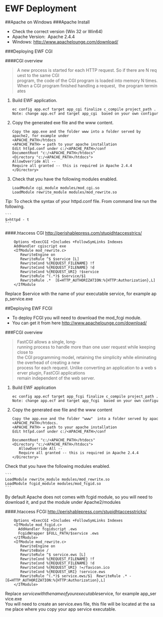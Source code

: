 EWF Deployment
==============

##Apache on Windows
###Apache Install
 
 - Check the correct version (Win 32 or Win64)
 - Apache Version:  Apache 2.4.4
 - Windows: http://www.apachelounge.com/download/

###Deploying EWF CGI

####CGI overview
> A new process is started for each HTTP request. So if there are N request to the same CGI
> program, the code of the CGI program is loaded into memory N times.
> When a CGI program finished handling a request,  the program terminates

1. Build EWF application.

    ```
    ec ­config app.ecf ­target app_cgi ­finalize ­c_compile ­project_path .
    Note: change app.ecf and target app_cgi  based on your own configuration.
     ```
2. Copy the generated exe file and the www content.

    ```
    Copy the app.exe and the folder www into a folder served by apache2, for example under
    <APACHE_PATH>/htdocs
    <APACHE_PATH> = path to your apache installation
    Edit httpd.conf under c:/<APACHE_PATH>/conf
    DocumentRoot "c:/<APACHE_PATH>/htdocs"
    <Directory "c:/<APACHE_PATH>/htdocs">
    AllowOverride All --
    Require all granted -- this is required in Apache 2.4.4
    </Directory>
    ```

3. Check that you have the following modules enabled.

    ```
    LoadModule cgi_module modules/mod_cgi.so
    LoadModule rewrite_module modules/mod_rewrite.so
    ```

*Tip:*
To check the syntax of your httpd.conf file. From command line run the following.
    
    ```
    $>httpd - t
    ```
####.htaccess CGI
http://perishablepress.com/stupid­htaccess­trics/

```
    Options +ExecCGI +Includes +FollowSymLinks ­Indexes
    AddHandler cgi­script exe
    <IfModule mod_rewrite.c>
       RewriteEngine on
       RewriteRule ^$ $service [L]
       RewriteCond %{REQUEST_FILENAME} !­f
       RewriteCond %{REQUEST_FILENAME} !­d
       RewriteCond %{REQUEST_URI} !$service
       RewriteRule ^(.*)$ $service/$1
       RewriteRule .* ­ [E=HTTP_AUTHORIZATION:%{HTTP:Authorization},L]
    </IfModule
```
Replace $service with the name of your executable service, for example app_service.exe


##Deploying EWF FCGI

 - To deploy FCGI you will need to download the mod_fcgi module.
 - You can get it from here http://www.apachelounge.com/download/

###FCGI overview
> FastCGI allows a single, long­running process to handle more than one user request while keeping close to
> the CGI programming model, retaining the simplicity while eliminating the overhead of creating a new
> process for each request. Unlike converting an application to a web server plug­in, FastCGI applications
> remain independent of the web server.

1. Build EWF application

    ```
    ec ­config app.ecf ­target app_fcgi ­finalize ­c_compile ­project_path .
    Note: change app.ecf and target app_fcgi  based on your own configuration.
    ```
2. Copy the generated exe file and the www content

    ```
    Copy the app.exe and the folder "www"  into a folder served by apache2, for example under
    <APACHE_PATH>/htdocs.
    <APACHE_PATH> = path to your apache installation
    Edit httpd.conf under c:/<APACHE_PATH>/conf
    
    DocumentRoot "c:/<APACHE_PATH>/htdocs"
    <Directory "c:/<APACHE_PATH>/htdocs">
       AllowOverride All --
       Require all granted -- this is required in Apache 2.4.4
    </Directory>
    ```
Check that you have the following modules enabled.

    ```
    LoadModule rewrite_module modules/mod_rewrite.so
    LoadModule fcgid_module modules/mod_fcgid.so
    ```

By default Apache does not comes with fcgid module, so you will need to
download it, and put the module under Apache2/modules

####.htaccess FCGI
http://perishablepress.com/stupid­htaccess­tricks/

```
    Options +ExecCGI +Includes +FollowSymLinks ­Indexes
    <IfModule mod_fcgid.c>
      AddHandler fcgid­script .ews
      FcgidWrapper $FULL_PATH/$service .ews
    </IfModule>
    <IfModule mod_rewrite.c>
       RewriteEngine on
       RewriteBase /
       RewriteRule ^$ service.ews [L]
       RewriteCond %{REQUEST_FILENAME} !­f
       RewriteCond %{REQUEST_FILENAME} !­d
       RewriteCond %{REQUEST_URI} !=/favicon.ico
       RewriteCond %{REQUEST_URI} !service.ews
       RewriteRule ^(.*)$ service.ews/$1  RewriteRule .* ­ [E=HTTP_AUTHORIZATION:%{HTTP:Authorization},L]
    </IfModule>
```
Replace $service with the name of your executable $service, for example app_service.exe
You will need to create an service.ews file, this file will be located at the same place where you
copy your app service executable.
